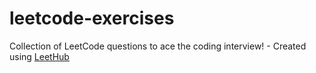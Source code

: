 # leetcode-exercises
Collection of LeetCode questions to ace the coding interview! - Created using [LeetHub](https://github.com/QasimWani/LeetHub)
